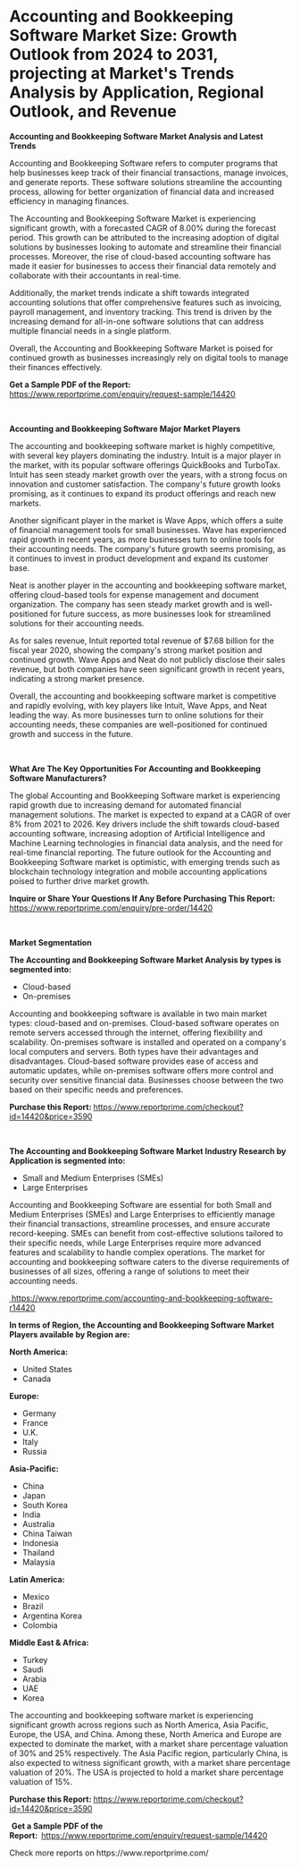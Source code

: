 <p><h1>Accounting and Bookkeeping Software Market Size: Growth Outlook from 2024 to 2031, projecting at Market's Trends Analysis by Application, Regional Outlook, and Revenue</h1></p><p><strong>Accounting and Bookkeeping Software Market Analysis and Latest Trends</strong></p>
<p><p>Accounting and Bookkeeping Software refers to computer programs that help businesses keep track of their financial transactions, manage invoices, and generate reports. These software solutions streamline the accounting process, allowing for better organization of financial data and increased efficiency in managing finances.</p><p>The Accounting and Bookkeeping Software Market is experiencing significant growth, with a forecasted CAGR of 8.00% during the forecast period. This growth can be attributed to the increasing adoption of digital solutions by businesses looking to automate and streamline their financial processes. Moreover, the rise of cloud-based accounting software has made it easier for businesses to access their financial data remotely and collaborate with their accountants in real-time.</p><p>Additionally, the market trends indicate a shift towards integrated accounting solutions that offer comprehensive features such as invoicing, payroll management, and inventory tracking. This trend is driven by the increasing demand for all-in-one software solutions that can address multiple financial needs in a single platform.</p><p>Overall, the Accounting and Bookkeeping Software Market is poised for continued growth as businesses increasingly rely on digital tools to manage their finances effectively.</p></p>
<p><strong>Get a Sample PDF of the Report:&nbsp;</strong> <a href="https://www.reportprime.com/enquiry/request-sample/14420">https://www.reportprime.com/enquiry/request-sample/14420</a></p>
<p>&nbsp;</p>
<p><strong>Accounting and Bookkeeping Software Major Market Players</strong></p>
<p><p>The accounting and bookkeeping software market is highly competitive, with several key players dominating the industry. Intuit is a major player in the market, with its popular software offerings QuickBooks and TurboTax. Intuit has seen steady market growth over the years, with a strong focus on innovation and customer satisfaction. The company's future growth looks promising, as it continues to expand its product offerings and reach new markets.</p><p>Another significant player in the market is Wave Apps, which offers a suite of financial management tools for small businesses. Wave has experienced rapid growth in recent years, as more businesses turn to online tools for their accounting needs. The company's future growth seems promising, as it continues to invest in product development and expand its customer base.</p><p>Neat is another player in the accounting and bookkeeping software market, offering cloud-based tools for expense management and document organization. The company has seen steady market growth and is well-positioned for future success, as more businesses look for streamlined solutions for their accounting needs.</p><p>As for sales revenue, Intuit reported total revenue of $7.68 billion for the fiscal year 2020, showing the company's strong market position and continued growth. Wave Apps and Neat do not publicly disclose their sales revenue, but both companies have seen significant growth in recent years, indicating a strong market presence.</p><p>Overall, the accounting and bookkeeping software market is competitive and rapidly evolving, with key players like Intuit, Wave Apps, and Neat leading the way. As more businesses turn to online solutions for their accounting needs, these companies are well-positioned for continued growth and success in the future.</p></p>
<p>&nbsp;</p>
<p><strong>What Are The Key Opportunities For Accounting and Bookkeeping Software Manufacturers?</strong></p>
<p><p>The global Accounting and Bookkeeping Software market is experiencing rapid growth due to increasing demand for automated financial management solutions. The market is expected to expand at a CAGR of over 8% from 2021 to 2026. Key drivers include the shift towards cloud-based accounting software, increasing adoption of Artificial Intelligence and Machine Learning technologies in financial data analysis, and the need for real-time financial reporting. The future outlook for the Accounting and Bookkeeping Software market is optimistic, with emerging trends such as blockchain technology integration and mobile accounting applications poised to further drive market growth.</p></p>
<p><strong>Inquire or Share Your Questions If Any Before Purchasing This Report:</strong> <a href="https://www.reportprime.com/enquiry/pre-order/14420">https://www.reportprime.com/enquiry/pre-order/14420</a></p>
<p>&nbsp;</p>
<p><strong>Market Segmentation</strong></p>
<p><strong>The Accounting and Bookkeeping Software Market Analysis by types is segmented into:</strong></p>
<p><ul><li>Cloud-based</li><li>On-premises</li></ul></p>
<p><p>Accounting and bookkeeping software is available in two main market types: cloud-based and on-premises. Cloud-based software operates on remote servers accessed through the internet, offering flexibility and scalability. On-premises software is installed and operated on a company's local computers and servers. Both types have their advantages and disadvantages. Cloud-based software provides ease of access and automatic updates, while on-premises software offers more control and security over sensitive financial data. Businesses choose between the two based on their specific needs and preferences.</p></p>
<p><strong>Purchase this Report:&nbsp;</strong><a href="https://www.reportprime.com/checkout?id=14420&price=3590">https://www.reportprime.com/checkout?id=14420&price=3590</a></p>
<p>&nbsp;</p>
<p><strong>The Accounting and Bookkeeping Software Market Industry Research by Application is segmented into:</strong></p>
<p><ul><li>Small and Medium Enterprises (SMEs)</li><li>Large Enterprises</li></ul></p>
<p><p>Accounting and Bookkeeping Software are essential for both Small and Medium Enterprises (SMEs) and Large Enterprises to efficiently manage their financial transactions, streamline processes, and ensure accurate record-keeping. SMEs can benefit from cost-effective solutions tailored to their specific needs, while Large Enterprises require more advanced features and scalability to handle complex operations. The market for accounting and bookkeeping software caters to the diverse requirements of businesses of all sizes, offering a range of solutions to meet their accounting needs.</p></p>
<p><a href="https://www.reportprime.com/accounting-and-bookkeeping-software-r14420">&nbsp;https://www.reportprime.com/accounting-and-bookkeeping-software-r14420</a></p>
<p><strong>In terms of Region, the Accounting and Bookkeeping Software Market Players available by Region are:</strong></p>
<p>
    <p> <strong> North America: </strong>
        <ul>
            <li>United States</li>
            <li>Canada</li>
        </ul>
        </p> 
    <p> <strong> Europe: </strong>
        <ul>
            <li>Germany</li>
            <li>France</li>
            <li>U.K.</li>
            <li>Italy</li>
            <li>Russia</li>
        </ul>
        </p> 
    <p> <strong> Asia-Pacific: </strong>
        <ul>
            <li>China</li>
            <li>Japan</li>
            <li>South Korea</li>
            <li>India</li>
            <li>Australia</li>
            <li>China Taiwan</li>
            <li>Indonesia</li>
            <li>Thailand</li>
            <li>Malaysia</li>
        </ul>
        </p> 
    <p> <strong> Latin America: </strong>
        <ul>
            <li>Mexico</li>
            <li>Brazil</li>
            <li>Argentina Korea</li>
            <li>Colombia</li>
        </ul>
        </p> 
    <p> <strong> Middle East & Africa: </strong>
        <ul>
            <li>Turkey</li>
            <li>Saudi</li>
            <li>Arabia</li>
            <li>UAE</li>
            <li>Korea</li>
        </ul>
    </p>
    </p>
<p><p>The accounting and bookkeeping software market is experiencing significant growth across regions such as North America, Asia Pacific, Europe, the USA, and China. Among these, North America and Europe are expected to dominate the market, with a market share percentage valuation of 30% and 25% respectively. The Asia Pacific region, particularly China, is also expected to witness significant growth, with a market share percentage valuation of 20%. The USA is projected to hold a market share percentage valuation of 15%.</p></p>
<p><strong>Purchase this Report: </strong><a href="https://www.reportprime.com/checkout?id=14420&price=3590">https://www.reportprime.com/checkout?id=14420&price=3590</a></p>
<p>&nbsp;<strong>Get a Sample PDF of the Report:&nbsp;&nbsp;</strong><a href="https://www.reportprime.com/enquiry/request-sample/14420">https://www.reportprime.com/enquiry/request-sample/14420</a></p>
<p><strong></strong></p>
<p>Check more reports on https://www.reportprime.com/</p>